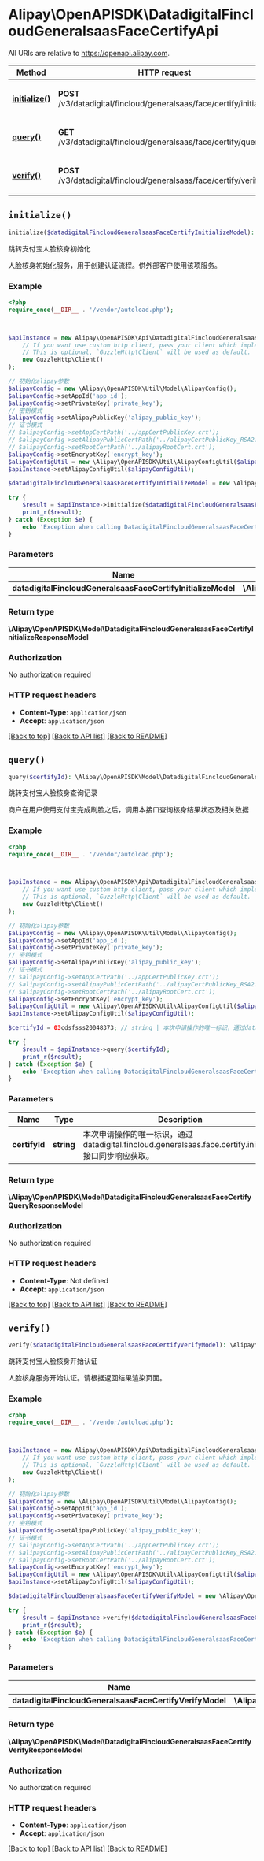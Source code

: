 # Alipay\OpenAPISDK\DatadigitalFincloudGeneralsaasFaceCertifyApi

All URIs are relative to https://openapi.alipay.com.

Method | HTTP request | Description
------------- | ------------- | -------------
[**initialize()**](DatadigitalFincloudGeneralsaasFaceCertifyApi.md#initialize) | **POST** /v3/datadigital/fincloud/generalsaas/face/certify/initialize | 跳转支付宝人脸核身初始化
[**query()**](DatadigitalFincloudGeneralsaasFaceCertifyApi.md#query) | **GET** /v3/datadigital/fincloud/generalsaas/face/certify/query | 跳转支付宝人脸核身查询记录
[**verify()**](DatadigitalFincloudGeneralsaasFaceCertifyApi.md#verify) | **POST** /v3/datadigital/fincloud/generalsaas/face/certify/verify | 跳转支付宝人脸核身开始认证


## `initialize()`

```php
initialize($datadigitalFincloudGeneralsaasFaceCertifyInitializeModel): \Alipay\OpenAPISDK\Model\DatadigitalFincloudGeneralsaasFaceCertifyInitializeResponseModel
```

跳转支付宝人脸核身初始化

人脸核身初始化服务，用于创建认证流程。供外部客户使用该项服务。

### Example

```php
<?php
require_once(__DIR__ . '/vendor/autoload.php');



$apiInstance = new Alipay\OpenAPISDK\Api\DatadigitalFincloudGeneralsaasFaceCertifyApi(
    // If you want use custom http client, pass your client which implements `GuzzleHttp\ClientInterface`.
    // This is optional, `GuzzleHttp\Client` will be used as default.
    new GuzzleHttp\Client()
);

// 初始化alipay参数
$alipayConfig = new \Alipay\OpenAPISDK\Util\Model\AlipayConfig();
$alipayConfig->setAppId('app_id');
$alipayConfig->setPrivateKey('private_key');
// 密钥模式
$alipayConfig->setAlipayPublicKey('alipay_public_key');
// 证书模式
// $alipayConfig->setAppCertPath('../appCertPublicKey.crt');
// $alipayConfig->setAlipayPublicCertPath('../alipayCertPublicKey_RSA2.crt');
// $alipayConfig->setRootCertPath('../alipayRootCert.crt');
$alipayConfig->setEncryptKey('encrypt_key');
$alipayConfigUtil = new \Alipay\OpenAPISDK\Util\AlipayConfigUtil($alipayConfig);
$apiInstance->setAlipayConfigUtil($alipayConfigUtil);

$datadigitalFincloudGeneralsaasFaceCertifyInitializeModel = new \Alipay\OpenAPISDK\Model\DatadigitalFincloudGeneralsaasFaceCertifyInitializeModel(); // \Alipay\OpenAPISDK\Model\DatadigitalFincloudGeneralsaasFaceCertifyInitializeModel

try {
    $result = $apiInstance->initialize($datadigitalFincloudGeneralsaasFaceCertifyInitializeModel);
    print_r($result);
} catch (Exception $e) {
    echo 'Exception when calling DatadigitalFincloudGeneralsaasFaceCertifyApi->initialize: ', $e->getMessage(), PHP_EOL;
}
```

### Parameters

Name | Type | Description  | Notes
------------- | ------------- | ------------- | -------------
 **datadigitalFincloudGeneralsaasFaceCertifyInitializeModel** | **\Alipay\OpenAPISDK\Model\DatadigitalFincloudGeneralsaasFaceCertifyInitializeModel**|  | [optional]

### Return type

**\Alipay\OpenAPISDK\Model\DatadigitalFincloudGeneralsaasFaceCertifyInitializeResponseModel**

### Authorization

No authorization required

### HTTP request headers

- **Content-Type**: `application/json`
- **Accept**: `application/json`

[[Back to top]](#) [[Back to API list]](../../README.md#api-endpoints)
[[Back to README]](../../README.md)

## `query()`

```php
query($certifyId): \Alipay\OpenAPISDK\Model\DatadigitalFincloudGeneralsaasFaceCertifyQueryResponseModel
```

跳转支付宝人脸核身查询记录

商户在用户使用支付宝完成刷脸之后，调用本接口查询核身结果状态及相关数据

### Example

```php
<?php
require_once(__DIR__ . '/vendor/autoload.php');



$apiInstance = new Alipay\OpenAPISDK\Api\DatadigitalFincloudGeneralsaasFaceCertifyApi(
    // If you want use custom http client, pass your client which implements `GuzzleHttp\ClientInterface`.
    // This is optional, `GuzzleHttp\Client` will be used as default.
    new GuzzleHttp\Client()
);

// 初始化alipay参数
$alipayConfig = new \Alipay\OpenAPISDK\Util\Model\AlipayConfig();
$alipayConfig->setAppId('app_id');
$alipayConfig->setPrivateKey('private_key');
// 密钥模式
$alipayConfig->setAlipayPublicKey('alipay_public_key');
// 证书模式
// $alipayConfig->setAppCertPath('../appCertPublicKey.crt');
// $alipayConfig->setAlipayPublicCertPath('../alipayCertPublicKey_RSA2.crt');
// $alipayConfig->setRootCertPath('../alipayRootCert.crt');
$alipayConfig->setEncryptKey('encrypt_key');
$alipayConfigUtil = new \Alipay\OpenAPISDK\Util\AlipayConfigUtil($alipayConfig);
$apiInstance->setAlipayConfigUtil($alipayConfigUtil);

$certifyId = 03cdsfsss20048373; // string | 本次申请操作的唯一标识，通过datadigital.fincloud.generalsaas.face.certify.initialize 接口同步响应获取。

try {
    $result = $apiInstance->query($certifyId);
    print_r($result);
} catch (Exception $e) {
    echo 'Exception when calling DatadigitalFincloudGeneralsaasFaceCertifyApi->query: ', $e->getMessage(), PHP_EOL;
}
```

### Parameters

Name | Type | Description  | Notes
------------- | ------------- | ------------- | -------------
 **certifyId** | **string**| 本次申请操作的唯一标识，通过datadigital.fincloud.generalsaas.face.certify.initialize 接口同步响应获取。 | [optional]

### Return type

**\Alipay\OpenAPISDK\Model\DatadigitalFincloudGeneralsaasFaceCertifyQueryResponseModel**

### Authorization

No authorization required

### HTTP request headers

- **Content-Type**: Not defined
- **Accept**: `application/json`

[[Back to top]](#) [[Back to API list]](../../README.md#api-endpoints)
[[Back to README]](../../README.md)

## `verify()`

```php
verify($datadigitalFincloudGeneralsaasFaceCertifyVerifyModel): \Alipay\OpenAPISDK\Model\DatadigitalFincloudGeneralsaasFaceCertifyVerifyResponseModel
```

跳转支付宝人脸核身开始认证

人脸核身服务开始认证。请根据返回结果渲染页面。

### Example

```php
<?php
require_once(__DIR__ . '/vendor/autoload.php');



$apiInstance = new Alipay\OpenAPISDK\Api\DatadigitalFincloudGeneralsaasFaceCertifyApi(
    // If you want use custom http client, pass your client which implements `GuzzleHttp\ClientInterface`.
    // This is optional, `GuzzleHttp\Client` will be used as default.
    new GuzzleHttp\Client()
);

// 初始化alipay参数
$alipayConfig = new \Alipay\OpenAPISDK\Util\Model\AlipayConfig();
$alipayConfig->setAppId('app_id');
$alipayConfig->setPrivateKey('private_key');
// 密钥模式
$alipayConfig->setAlipayPublicKey('alipay_public_key');
// 证书模式
// $alipayConfig->setAppCertPath('../appCertPublicKey.crt');
// $alipayConfig->setAlipayPublicCertPath('../alipayCertPublicKey_RSA2.crt');
// $alipayConfig->setRootCertPath('../alipayRootCert.crt');
$alipayConfig->setEncryptKey('encrypt_key');
$alipayConfigUtil = new \Alipay\OpenAPISDK\Util\AlipayConfigUtil($alipayConfig);
$apiInstance->setAlipayConfigUtil($alipayConfigUtil);

$datadigitalFincloudGeneralsaasFaceCertifyVerifyModel = new \Alipay\OpenAPISDK\Model\DatadigitalFincloudGeneralsaasFaceCertifyVerifyModel(); // \Alipay\OpenAPISDK\Model\DatadigitalFincloudGeneralsaasFaceCertifyVerifyModel

try {
    $result = $apiInstance->verify($datadigitalFincloudGeneralsaasFaceCertifyVerifyModel);
    print_r($result);
} catch (Exception $e) {
    echo 'Exception when calling DatadigitalFincloudGeneralsaasFaceCertifyApi->verify: ', $e->getMessage(), PHP_EOL;
}
```

### Parameters

Name | Type | Description  | Notes
------------- | ------------- | ------------- | -------------
 **datadigitalFincloudGeneralsaasFaceCertifyVerifyModel** | **\Alipay\OpenAPISDK\Model\DatadigitalFincloudGeneralsaasFaceCertifyVerifyModel**|  | [optional]

### Return type

**\Alipay\OpenAPISDK\Model\DatadigitalFincloudGeneralsaasFaceCertifyVerifyResponseModel**

### Authorization

No authorization required

### HTTP request headers

- **Content-Type**: `application/json`
- **Accept**: `application/json`

[[Back to top]](#) [[Back to API list]](../../README.md#api-endpoints)
[[Back to README]](../../README.md)
